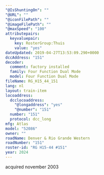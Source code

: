 ```yaml
---
"@IsShuntingOn": ""
"@URL": ""
"@iconFilePath": ""
"@imageFilePath": ""
"@maxSpeed": "100"
attributepairs:
  keyvaluepair:
    key: RosterGroup:Thuis
    value: "yes"
dateUpdated: 2019-04-27T13:53:09.290+0000
dccAddress: "151"
decoder:
  comment: factory installed
  family: Four Function Dual Mode
  model: Four Function Dual Mode
fileName: RG_H15_44_151
lang: nl
layout: train-item
locoaddress:
  dcclocoaddress:
    "@longaddress": "yes"
    "@number": "151"
  number: "151"
  protocol: dcc_long
mfg: Atlas
model: "52086"
owner: ""
roadName: Denver & Rio Grande Western
roadNumber: "151"
roster-id: "RG H15-44 #151"
year: 2024
---
```


acquired november 2003

